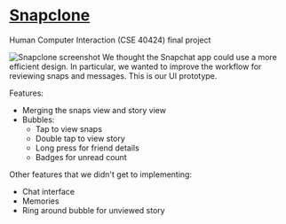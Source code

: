 # [Snapclone](http://gofake1.net/projects/snapchat.html)
Human Computer Interaction (CSE 40424) final project

![Snapclone screenshot](http://gofake1.net/images/snapchat.png)
We thought the Snapchat app could use a more efficient design. In particular, we wanted to improve the workflow for reviewing snaps and messages. This is our UI prototype.

Features:
* Merging the snaps view and story view
* Bubbles:
  * Tap to view snaps
  * Double tap to view story
  * Long press for friend details
  * Badges for unread count

Other features that we didn't get to implementing:
* Chat interface
* Memories
* Ring around bubble for unviewed story
